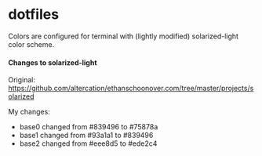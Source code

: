 # dotfiles

Colors are configured for terminal with (lightly modified) solarized-light color scheme.

#### Changes to solarized-light

Original: https://github.com/altercation/ethanschoonover.com/tree/master/projects/solarized

My changes:
- base0 changed from #839496 to #75878a
- base1 changed from #93a1a1 to #839496
- base2 changed from #eee8d5 to #ede2c4
